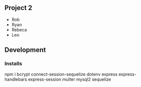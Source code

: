 ## Project 2

* Rob
* Ryan
* Rebeca
* Leo

## Development
### Installs
npm i bcrypt connect-session-sequelize dotenv express express-handlebars express-session multer mysql2 sequelize
